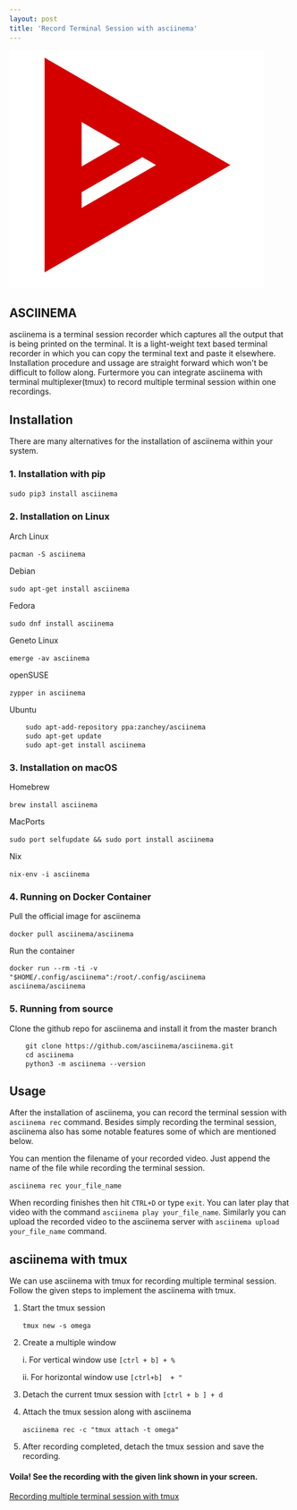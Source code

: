 ```yaml
---
layout: post
title: 'Record Terminal Session with asciinema'
---
```


![asciinema](/_img/asciinema.png)
## ASCIINEMA
asciinema is a terminal session recorder which captures all the output that is being printed on the terminal. It is a light-weight 
text based terminal recorder in which you can copy the terminal text and paste it elsewhere. Installation procedure and ussage are
straight forward which won't be difficult to follow along. Furtermore you can integrate asciinema with terminal multiplexer(tmux)
to record multiple terminal session within one recordings. 

## Installation 

There are many alternatives for the installation of asciinema within your system. 

### 1. Installation with pip

``` sudo pip3 install asciinema ``` 

### 2. Installation on Linux 

Arch Linux

``` pacman -S asciinema ``` 

Debian 

``` sudo apt-get install asciinema ``` 

Fedora 

``` sudo dnf install asciinema ``` 

Geneto Linux 

``` emerge -av asciinema ``` 

openSUSE

``` zypper in asciinema ``` 

Ubuntu

``` 
    sudo apt-add-repository ppa:zanchey/asciinema 
    sudo apt-get update 
    sudo apt-get install asciinema

``` 
### 3. Installation on macOS

Homebrew

``` brew install asciinema ```

MacPorts

``` sudo port selfupdate && sudo port install asciinema ``` 

Nix

``` nix-env -i asciinema ``` 

### 4. Running on Docker Container 

Pull the official image for asciinema

``` docker pull asciinema/asciinema ``` 

Run the container 

``` 
docker run --rm -ti -v "$HOME/.config/asciinema":/root/.config/asciinema 
asciinema/asciinema 
``` 

### 5. Running from source 

Clone the github repo for asciinema and install it from the master branch 

``` 
    git clone https://github.com/asciinema/asciinema.git
    cd asciinema
    python3 -m asciinema --version

``` 

## Usage 

After the installation of asciinema, you can record the terminal session with ``` asciinema rec ``` command. 
Besides simply recording the terminal session, asciinema also has some notable features some of which are mentioned below. 

You can mention the filename of your recorded video. Just append the name of the file while recording the terminal session. 

``` asciinema rec your_file_name ``` 

When recording finishes then hit ``` CTRL+D ``` or type ``` exit ```. You can
later play that video with the command ``` asciinema play your_file_name ```.
Similarly you can upload the recorded video to the asciinema server with ``` asciinema upload your_file_name ``` command. 


## asciinema with tmux

We can use asciinema with tmux for recording multiple terminal session. Follow
the given steps to implement the asciinema with tmux.

1. Start the tmux session

    ``` tmux new -s omega ``` 
2. Create a multiple window 

    i. For vertical window use ``` [ctrl + b] + % ``` 

    ii. For horizontal window use ``` [ctrl+b]  + " ``` 

3. Detach the current tmux session with ``` [ctrl + b ] + d ``` 

4. Attach the tmux session along with asciinema 

    ``` asciinema rec -c "tmux attach -t omega" ``` 

5. After recording completed, detach the tmux session and save the recording. 

#### Voila! See the recording with the given link shown in your screen. 

[Recording multiple terminal session with tmux](https://asciinema.org/a/349424)





